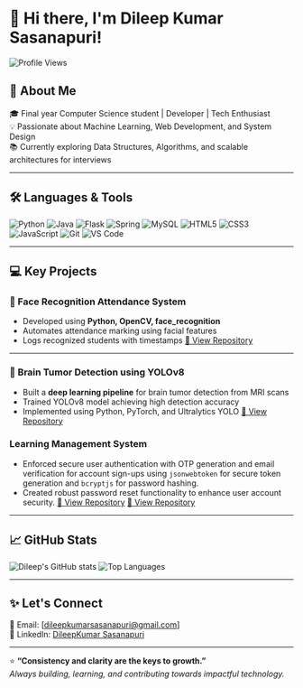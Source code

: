 # 👋 Hi there, I'm Dileep Kumar Sasanapuri!

![Profile Views](https://komarev.com/ghpvc/?username=dileepkumarsasanapuri&style=flat-square)

## 🚀 About Me
🎓 Final year Computer Science student | Developer | Tech Enthusiast  
💡 Passionate about Machine Learning, Web Development, and System Design  
📚 Currently exploring Data Structures, Algorithms, and scalable architectures for interviews

---

## 🛠️ Languages & Tools
![Python](https://img.shields.io/badge/-Python-3776AB?style=flat&logo=python&logoColor=white)
![Java](https://img.shields.io/badge/-Java-007396?style=flat&logo=java&logoColor=white)
![Flask](https://img.shields.io/badge/-Flask-000000?style=flat&logo=flask)
![Spring](https://img.shields.io/badge/-Spring%20Boot-6DB33F?style=flat&logo=spring-boot&logoColor=white)
![MySQL](https://img.shields.io/badge/-MySQL-4479A1?style=flat&logo=mysql&logoColor=white)
![HTML5](https://img.shields.io/badge/-HTML5-E34F26?style=flat&logo=html5&logoColor=white)
![CSS3](https://img.shields.io/badge/-CSS3-1572B6?style=flat&logo=css3&logoColor=white)
![JavaScript](https://img.shields.io/badge/-JavaScript-F7DF1E?style=flat&logo=javascript&logoColor=black)
![Git](https://img.shields.io/badge/-Git-F05032?style=flat&logo=git&logoColor=white)
![VS Code](https://img.shields.io/badge/-VS%20Code-007ACC?style=flat&logo=visual-studio-code&logoColor=white)

---

## 💻 Key Projects

### 🔬 Face Recognition Attendance System
- Developed using **Python, OpenCV, face_recognition**
- Automates attendance marking using facial features
- Logs recognized students with timestamps
[🔗 View Repository](https://github.com/dileepkumarsasanapuri/Face_Recognition_Attendance)

---

### 🧠 Brain Tumor Detection using YOLOv8
- Built a **deep learning pipeline** for brain tumor detection from MRI scans
- Trained YOLOv8 model achieving high detection accuracy
- Implemented using Python, PyTorch, and Ultralytics YOLO
[🔗 View Repository](https://github.com/dileepkumarsasanapuri/Brain_Tumor_Detection_YOLOv8)

### Learning Management System 
- Enforced secure user authentication with OTP generation and email verification for account sign-ups using 
`jsonwebtoken` for secure token generation and `bcryptjs` for password hashing. 
- Created robust password reset functionality to enhance user account security. 
[🔗 View Repository](https://github.com/dileepkumarsasanapuri/eduvibe_frontend)
[🔗 View Repository](https://github.com/dileepkumarsasanapuri/eduvibe_server)
---

## 📈 GitHub Stats

![Dileep's GitHub stats](https://github-readme-stats.vercel.app/api?username=dileepkumarsasanapuri&show_icons=true&theme=radical)
![Top Languages](https://github-readme-stats.vercel.app/api/top-langs/?username=dileepkumarsasanapuri&layout=compact&theme=radical)

---

## ✨ Let's Connect
📧 Email: [dileepkumarsasanapuri@gmail.com]  
💼 LinkedIn: [DileepKumar Sasanapuri](https://www.linkedin.com/in/dileep-kumar-65933825b/)  


---

⭐️ **“Consistency and clarity are the keys to growth.”**  
*Always building, learning, and contributing towards impactful technology.*

